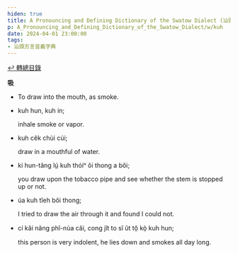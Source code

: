 ```yaml
---
hiden: true
title: A Pronouncing and Defining Dictionary of the Swatow Dialect (汕頭方言音義字典) / kuh
p: A_Pronouncing_and_Defining_Dictionary_of_the_Swatow_Dialect/w/kuh
date: 2024-04-01 23:00:00
tags: 
- 汕頭方言音義字典
---
```


[↩️ 轉總目錄](/A_Pronouncing_and_Defining_Dictionary_of_the_Swatow_Dialect)


**吸**
- To draw into the mouth, as smoke.

- kuh hun, kuh in;

  inhale smoke or vapor.

- kuh cêk chùi cúi;

  draw in a mouthful of water.

- ki hun-tâng lṳ́ kuh thóiⁿ ŏi thong a bŏi;

  you draw upon the tobacco pipe and see whether the stem is stopped up or not.

- úa kuh tîeh bŏi thong;

  I tried to draw the air through it and found I could not.

- cí kâi nâng phî-nùa căi, cong jît to sĭ ût tŏ̤ kò̤ kuh hun;

  this person is very indolent, he lies down and smokes all day long.